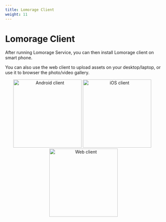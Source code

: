 ```yaml
---
title: Lomorage Client
weight: 11
---
```


# Lomorage Client

After running Lomorage Service, you can then install Lomorage client on smart phone.

You can also use the web client to upload assets on your desktop/laptop, or use it to browser the photo/video gallery.

<p align="center">
<a href="/installation-android"><img alt="Android client" src="/img/installation/app-store-google.svg" width="220"></a>
<a href="/installation-ios"><img alt="iOS client" src="/img/installation/app-store-ios.svg" width="220"></a>
&nbsp;
<a href="/installation-web"><img alt="Web client" src="/img/installation/browser.png" width="220"></a>
</p>